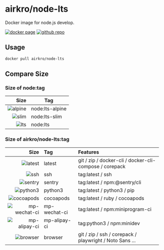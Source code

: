 # airkro/node-lts

Docker image for node.js develop.

[![docker page][docker-badge]][docker-link]
[![github repo][github-badge]][github-link]

[docker-badge]: https://img.shields.io/docker/stars/airkro/node-lts?logo=docker&style=flat-square
[docker-link]: https://hub.docker.com/r/airkro/node-lts
[github-badge]: https://img.shields.io/github/license/airkro/docker.svg?logo=github&style=flat-square&color=blue
[github-link]: https://github.com/airkro/docker

## Usage

```sh
docker pull airkro/node-lts
```

## Compare Size

### Size of node:tag

|              Size | Tag             |
| ----------------: | --------------- |
| ![alpine][alpine] | node:lts-alpine |
|     ![slim][slim] | node:lts-slim   |
|       ![lts][lts] | node:lts        |

[alpine]: https://img.shields.io/docker/image-size/_/node/lts-alpine?label=&style=flat-square
[slim]: https://img.shields.io/docker/image-size/_/node/lts-slim?label=&style=flat-square
[lts]: https://img.shields.io/docker/image-size/_/node/lts?label=&style=flat-square

### Size of airkro/node-lts:tag

|                          Size | Tag          | Features                                                |
| ----------------------------: | :----------- | :------------------------------------------------------ |
|             ![latest][latest] | latest       | git / zip / docker-cli / docker-cli-compose / corepack  |
|                   ![ssh][ssh] | ssh          | tag:latest / ssh                                        |
|             ![sentry][sentry] | sentry       | tag:latest / npm:@sentry/cli                            |
|           ![python3][python3] | python3      | tag:latest / python3 / pip                              |
|       ![cocoapods][cocoapods] | cocoapods    | tag:latest / ruby / cocoapods                           |
| ![mp-wechat-ci][mp-wechat-ci] | mp-wechat-ci | tag:latest / npm:miniprogram-ci                         |
| ![mp-alipay-ci][mp-alipay-ci] | mp-alipay-ci | tag:python3 / npm:minidev                               |
|           ![browser][browser] | browser      | git / zip / ssh / corepack / playwright / Noto Sans ... |

[latest]: https://flat.badgen.net/docker/size/airkro/node-lts/latest?label=
[ssh]: https://flat.badgen.net/docker/size/airkro/node-lts/ssh?label=
[sentry]: https://flat.badgen.net/docker/size/airkro/node-lts/sentry?label=
[python3]: https://flat.badgen.net/docker/size/airkro/node-lts/python3?label=
[cocoapods]: https://flat.badgen.net/docker/size/airkro/node-lts/cocoapods?label=
[browser]: https://flat.badgen.net/docker/size/airkro/node-lts/browser?label=
[mp-wechat-ci]: https://flat.badgen.net/docker/size/airkro/node-lts/mp-wechat-ci?label=
[mp-alipay-ci]: https://flat.badgen.net/docker/size/airkro/node-lts/mp-alipay-ci?label=
